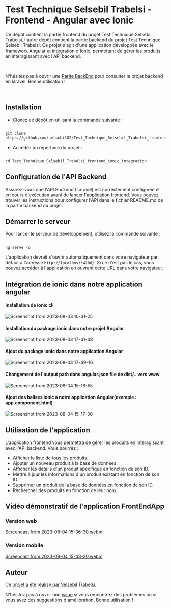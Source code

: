 
<h1>Test Technique Selsebil Trabelsi - Frontend - Angular avec Ionic</h1>

<p>Ce dépôt contient la partie frontend du projet Test Technique Selsebil Trabelsi, l'autre dépôt contient la partie backend du projet Test Technique Selsebil Trabelsi. 
  Ce projet s'agit d'une application développée avec le framework Angular et intégration d'Ionic, permettant de gérer les produits en interagissant avec l'API backend.</p><br>

<p>N'hésitez pas à ouvrir une <a href="https://github.com/selsebil82/Test_Technique_Selsebil_Trabelsi_backend">Parite BackEnd</a> pour consulter le projet backend en laravel. Bonne utilisation !</p><br>

<h2>Installation</h2>

<ul>
  <li>Clonez ce dépôt en utilisant la commande suivante :</li>
</ul>

<pre><code class="language-bash">
git clone https://github.com/selsebil82/Test_Technique_Selsebil_Trabelsi_frontend_ionic_integration.git
</code></pre>

<ul>
  <li>Accédez au répertoire du projet :</li>
</ul>

<pre><code class="language-bash">
cd Test_Technique_Selsebil_Trabelsi_frontend_ionic_integration
</code></pre>

<h2>Configuration de l'API Backend</h2>

<p>Assurez-vous que l'API Backend (Laravel) est correctement configurée et en cours d'exécution avant de lancer l'application frontend. Vous pouvez trouver les instructions pour configurer l'API dans le fichier README.md de la partie backend du projet.</p>

<h2>Démarrer le serveur</h2>

<p>Pour lancer le serveur de développement, utilisez la commande suivante :</p>

<pre><code class="language-bash">
ng serve -o
</code></pre>

<p>L'application devrait s'ouvrir automatiquement dans votre navigateur par défaut à l'adresse <code>http://localhost:4200/</code>. Si ce n'est pas le cas, vous pouvez accéder à l'application en ouvrant cette URL dans votre navigateur.</p>

<h2>Intégration de ionic dans notre application angular</h2>

<h4>Installation de ionic cli</h4>

![Screenshot from 2023-08-03 10-31-25](https://github.com/selsebil82/Test_Technique_Selsebil_Trabelsi_frontend_ionic_integration/assets/134981597/95dfbd32-fe21-4a93-a9c0-28155f1dfa56)

<h4>Installation du package ionic dans notre projet Angular</h4>

![Screenshot from 2023-08-03 17-41-48](https://github.com/selsebil82/Test_Technique_Selsebil_Trabelsi_frontend_ionic_integration/assets/134981597/1002f469-dd6c-42ee-b71e-34c4fc226a6f)

<h4>Ajout du package ionic dans notre application Angular</h4>

![Screenshot from 2023-08-03 17-49-16](https://github.com/selsebil82/Test_Technique_Selsebil_Trabelsi_frontend_ionic_integration/assets/134981597/9e0718ec-4823-4d49-91c0-859d5c2a563a)

<h4>Changement de l'output path dans angular.json file de dist/.. vers www</h4>

![Screenshot from 2023-08-04 15-16-55](https://github.com/selsebil82/Test_Technique_Selsebil_Trabelsi_frontend_ionic_integration/assets/134981597/c5ddccae-2445-4c73-82dc-adc0801b4092)

<h4>Ajout des balises ionic à notre application Angular(exemple : app.component.html)</h4>

![Screenshot from 2023-08-04 15-17-30](https://github.com/selsebil82/Test_Technique_Selsebil_Trabelsi_frontend_ionic_integration/assets/134981597/b59486bc-cd2d-490a-b8ac-08e6017d6f55)



<h2>Utilisation de l'application</h2>

<p>L'application frontend vous permettra de gérer les produits en interagissant avec l'API backend. Vous pourrez :</p>

<ul>
  <li>Afficher la liste de tous les produits.</li>
  <li>Ajouter un nouveau produit à la base de données.</li>
  <li>Afficher les détails d'un produit spécifique en fonction de son ID.</li>
  <li>Mettre à jour les informations d'un produit existant en fonction de son ID.</li>
  <li>Supprimer un produit de la base de données en fonction de son ID.</li>
  <li>Rechercher des produits en fonction de leur nom.</li>
</ul>

<h2>Vidéo démonstratif de l'application FrontEndApp</h2>
<h3>Version web</h3>

[Screencast from 2023-08-04 15-36-30.webm](https://github.com/selsebil82/Test_Technique_Selsebil_Trabelsi_frontend_ionic_integration/assets/134981597/637a39e3-e127-4474-92c1-81f3fcfbdb3f)

<h3>Version mobile</h3>

[Screencast from 2023-08-04 15-43-20.webm](https://github.com/selsebil82/Test_Technique_Selsebil_Trabelsi_frontend_ionic_integration/assets/134981597/74b3332b-6b19-48c9-bcc1-bc24b298ebb3)

<h2>Auteur</h2>

<p>Ce projet a été réalisé par Selsebil Trabelsi.</p>
<p>N'hésitez pas à ouvrir une <a href="https://github.com/selsebil82/Test_Technique_Selsebil_Trabelsi_frontend_ionic_integration/issues">issue</a> si vous rencontrez des problèmes ou si vous avez des suggestions d'amélioration. Bonne utilisation !</p>
